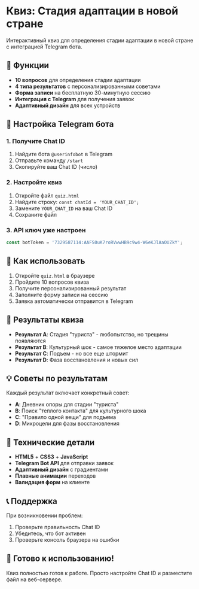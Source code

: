 # Квиз: Стадия адаптации в новой стране

Интерактивный квиз для определения стадии адаптации в новой стране с интеграцией Telegram бота.

## 🎯 Функции

- **10 вопросов** для определения стадии адаптации
- **4 типа результатов** с персонализированными советами
- **Форма записи** на бесплатную 30-минутную сессию
- **Интеграция с Telegram** для получения заявок
- **Адаптивный дизайн** для всех устройств

## 🚀 Настройка Telegram бота

### 1. Получите Chat ID
1. Найдите бота `@userinfobot` в Telegram
2. Отправьте команду `/start`
3. Скопируйте ваш Chat ID (число)

### 2. Настройте квиз
1. Откройте файл `quiz.html`
2. Найдите строку: `const chatId = 'YOUR_CHAT_ID';`
3. Замените `YOUR_CHAT_ID` на ваш Chat ID
4. Сохраните файл

### 3. API ключ уже настроен
```javascript
const botToken = '7329587114:AAFS0uK7roRVwwHB9c9w4-W6eKJlAaOUZkY';
```

## 📱 Как использовать

1. Откройте `quiz.html` в браузере
2. Пройдите 10 вопросов квиза
3. Получите персонализированный результат
4. Заполните форму записи на сессию
5. Заявка автоматически отправится в Telegram

## 🎨 Результаты квиза

- **Результат A**: Стадия "туриста" - любопытство, но трещины появляются
- **Результат B**: Культурный шок - самое тяжелое место адаптации
- **Результат C**: Подъем - но все еще штормит  
- **Результат D**: Фаза восстановления и новых сил

## 💡 Советы по результатам

Каждый результат включает конкретный совет:
- **A**: Дневник опоры для стадии "туриста"
- **B**: Поиск "теплого контакта" для культурного шока
- **C**: "Правило одной вещи" для подъема
- **D**: Микроцели для фазы восстановления

## 🔧 Технические детали

- **HTML5** + **CSS3** + **JavaScript**
- **Telegram Bot API** для отправки заявок
- **Адаптивный дизайн** с градиентами
- **Плавные анимации** переходов
- **Валидация форм** на клиенте

## 📞 Поддержка

При возникновении проблем:
1. Проверьте правильность Chat ID
2. Убедитесь, что бот активен
3. Проверьте консоль браузера на ошибки

## 🎯 Готово к использованию!

Квиз полностью готов к работе. Просто настройте Chat ID и разместите файл на веб-сервере.
